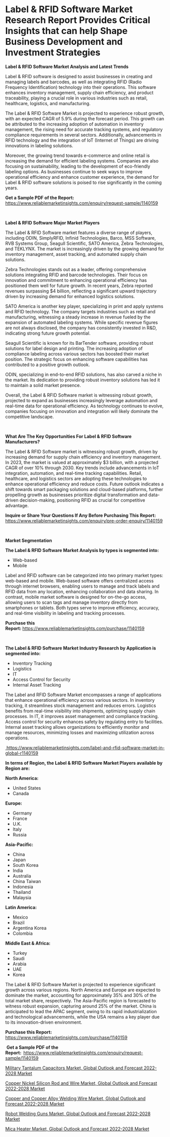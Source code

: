 <p><h1>Label & RFID Software Market Research Report Provides Critical Insights that can help Shape Business Development and Investment Strategies</h1></p><p><strong>Label & RFID Software Market Analysis and Latest Trends</strong></p>
<p><p>Label & RFID software is designed to assist businesses in creating and managing labels and barcodes, as well as integrating RFID (Radio Frequency Identification) technology into their operations. This software enhances inventory management, supply chain efficiency, and product traceability, playing a crucial role in various industries such as retail, healthcare, logistics, and manufacturing.</p><p>The Label & RFID Software Market is projected to experience robust growth, with an expected CAGR of 5.9% during the forecast period. This growth can be attributed to the increasing adoption of automation in inventory management, the rising need for accurate tracking systems, and regulatory compliance requirements in several sectors. Additionally, advancements in RFID technology and the integration of IoT (Internet of Things) are driving innovations in labeling solutions.</p><p>Moreover, the growing trend towards e-commerce and online retail is increasing the demand for efficient labeling systems. Companies are also focusing on sustainability, leading to the development of eco-friendly labeling options. As businesses continue to seek ways to improve operational efficiency and enhance customer experience, the demand for Label & RFID software solutions is poised to rise significantly in the coming years.</p></p>
<p><strong>Get a Sample PDF of the Report:&nbsp;</strong> <a href="https://www.reliablemarketinsights.com/enquiry/request-sample/1140159?utm_campaign=1288&utm_medium=2&utm_source=Github&utm_content=ia&utm_term=14102024&utm_id=label-rfid-software">https://www.reliablemarketinsights.com/enquiry/request-sample/1140159</a></p>
<p>&nbsp;</p>
<p><strong>Label & RFID Software Major Market Players</strong></p>
<p><p>The Label & RFID Software market features a diverse range of players, including ODIN, SimplyRFID, Infinid Technologies, Barco, MSS Software, RVB Systems Group, Seagull Scientific, SATO America, Zebra Technologies, and TEKLYNX. The market is increasingly driven by the growing demand for inventory management, asset tracking, and automated supply chain solutions.</p><p>Zebra Technologies stands out as a leader, offering comprehensive solutions integrating RFID and barcode technologies. Their focus on innovation and commitment to enhancing operational efficiency has positioned them well for future growth. In recent years, Zebra reported revenues surpassing $4 billion, reflecting a significant upward trajectory driven by increasing demand for enhanced logistics solutions.</p><p>SATO America is another key player, specializing in print and apply systems and RFID technology. The company targets industries such as retail and manufacturing, witnessing a steady increase in revenue fueled by the expansion of automated labeling systems. While specific revenue figures are not always disclosed, the company has consistently invested in R&D, indicating strong future growth potential.</p><p>Seagull Scientific is known for its BarTender software, providing robust solutions for label design and printing. The increasing adoption of compliance labeling across various sectors has boosted their market position. The strategic focus on enhancing software capabilities has contributed to a positive growth outlook.</p><p>ODIN, specializing in end-to-end RFID solutions, has also carved a niche in the market. Its dedication to providing robust inventory solutions has led it to maintain a solid market presence.</p><p>Overall, the Label & RFID Software market is witnessing robust growth, projected to expand as businesses increasingly leverage automation and real-time data for operational efficiency. As technology continues to evolve, companies focusing on innovation and integration will likely dominate the competitive landscape.</p></p>
<p>&nbsp;</p>
<p><strong>What Are The Key Opportunities For Label & RFID Software Manufacturers?</strong></p>
<p><p>The Label & RFID Software market is witnessing robust growth, driven by increasing demand for supply chain efficiency and inventory management. In 2023, the market is valued at approximately $3 billion, with a projected CAGR of over 10% through 2030. Key trends include advancements in IoT integration, automation, and real-time tracking capabilities. Retail, healthcare, and logistics sectors are adopting these technologies to enhance operational efficiency and reduce costs. Future outlook indicates a shift towards smart packaging solutions and cloud-based platforms, further propelling growth as businesses prioritize digital transformation and data-driven decision-making, positioning RFID as crucial for competitive advantage.</p></p>
<p><strong>Inquire or Share Your Questions If Any Before Purchasing This Report:</strong> <a href="https://www.reliablemarketinsights.com/enquiry/pre-order-enquiry/1140159?utm_campaign=1288&utm_medium=2&utm_source=Github&utm_content=ia&utm_term=14102024&utm_id=label-rfid-software">https://www.reliablemarketinsights.com/enquiry/pre-order-enquiry/1140159</a></p>
<p>&nbsp;</p>
<p><strong>Market Segmentation</strong></p>
<p><strong>The Label & RFID Software Market Analysis by types is segmented into:</strong></p>
<p><ul><li>Web-based</li><li>Mobile</li></ul></p>
<p><p>Label and RFID software can be categorized into two primary market types: web-based and mobile. Web-based software offers centralized access through internet browsers, enabling users to manage and track labels and RFID data from any location, enhancing collaboration and data sharing. In contrast, mobile market software is designed for on-the-go access, allowing users to scan tags and manage inventory directly from smartphones or tablets. Both types serve to improve efficiency, accuracy, and real-time visibility in labeling and tracking processes.</p></p>
<p><strong>Purchase this Report:&nbsp;</strong><a href="https://www.reliablemarketinsights.com/purchase/1140159?utm_campaign=1288&utm_medium=2&utm_source=Github&utm_content=ia&utm_term=14102024&utm_id=label-rfid-software">https://www.reliablemarketinsights.com/purchase/1140159</a></p>
<p>&nbsp;</p>
<p><strong>The Label & RFID Software Market Industry Research by Application is segmented into:</strong></p>
<p><ul><li>Inventory Tracking</li><li>Logistics</li><li>IT</li><li>Access Control for Security</li><li>Internal Asset Tracking</li></ul></p>
<p><p>The Label and RFID Software Market encompasses a range of applications that enhance operational efficiency across various sectors. In inventory tracking, it streamlines stock management and reduces errors. Logistics benefits from real-time visibility into shipments, optimizing supply chain processes. In IT, it improves asset management and compliance tracking. Access control for security enhances safety by regulating entry to facilities. Internal asset tracking allows organizations to efficiently monitor and manage resources, minimizing losses and maximizing utilization across operations.</p></p>
<p><a href="https://www.reliablemarketinsights.com/label-and-rfid-software-market-in-global-r1140159?utm_campaign=1288&utm_medium=2&utm_source=Github&utm_content=ia&utm_term=14102024&utm_id=label-rfid-software">&nbsp;https://www.reliablemarketinsights.com/label-and-rfid-software-market-in-global-r1140159</a></p>
<p><strong>In terms of Region, the Label & RFID Software Market Players available by Region are:</strong></p>
<p>
    <p> <strong> North America: </strong>
        <ul>
            <li>United States</li>
            <li>Canada</li>
        </ul>
        </p> 
    <p> <strong> Europe: </strong>
        <ul>
            <li>Germany</li>
            <li>France</li>
            <li>U.K.</li>
            <li>Italy</li>
            <li>Russia</li>
        </ul>
        </p> 
    <p> <strong> Asia-Pacific: </strong>
        <ul>
            <li>China</li>
            <li>Japan</li>
            <li>South Korea</li>
            <li>India</li>
            <li>Australia</li>
            <li>China Taiwan</li>
            <li>Indonesia</li>
            <li>Thailand</li>
            <li>Malaysia</li>
        </ul>
        </p> 
    <p> <strong> Latin America: </strong>
        <ul>
            <li>Mexico</li>
            <li>Brazil</li>
            <li>Argentina Korea</li>
            <li>Colombia</li>
        </ul>
        </p> 
    <p> <strong> Middle East & Africa: </strong>
        <ul>
            <li>Turkey</li>
            <li>Saudi</li>
            <li>Arabia</li>
            <li>UAE</li>
            <li>Korea</li>
        </ul>
    </p>
    </p>
<p><p>The Label & RFID Software Market is projected to experience significant growth across various regions. North America and Europe are expected to dominate the market, accounting for approximately 35% and 30% of the total market share, respectively. The Asia-Pacific region is forecasted to witness robust expansion, capturing around 25% of the market. China is anticipated to lead the APAC segment, owing to its rapid industrialization and technological advancements, while the USA remains a key player due to its innovation-driven environment.</p></p>
<p><strong>Purchase this Report: </strong><a href="https://www.reliablemarketinsights.com/purchase/1140159?utm_campaign=1288&utm_medium=2&utm_source=Github&utm_content=ia&utm_term=14102024&utm_id=label-rfid-software">https://www.reliablemarketinsights.com/purchase/1140159</a></p>
<p>&nbsp;<strong>Get a Sample PDF of the Report:&nbsp;&nbsp;</strong><a href="https://www.reliablemarketinsights.com/enquiry/request-sample/1140159?utm_campaign=1288&utm_medium=2&utm_source=Github&utm_content=ia&utm_term=14102024&utm_id=label-rfid-software">https://www.reliablemarketinsights.com/enquiry/request-sample/1140159</a></p>
<p><strong></strong></p>
<p><p><a href="https://www.linkedin.com/pulse/insights-military-tantalum-capacitors-market-global-outlook-2ithf?utm_campaign=1288&utm_medium=2&utm_source=Github&utm_content=ia&utm_term=14102024&utm_id=label-rfid-software">Military Tantalum Capacitors Market, Global Outlook and Forecast 2022-2028 Market</a></p><p><a href="https://www.linkedin.com/pulse/analyzing-copper-nickel-silicon-rod-wire-market-global-outlook-bknif?utm_campaign=1288&utm_medium=2&utm_source=Github&utm_content=ia&utm_term=14102024&utm_id=label-rfid-software">Copper Nickel Silicon Rod and Wire Market, Global Outlook and Forecast 2022-2028 Market</a></p><p><a href="https://www.linkedin.com/pulse/navigating-global-copper-alloy-welding-wire-market-outlook-forecast-abdzf?utm_campaign=1288&utm_medium=2&utm_source=Github&utm_content=ia&utm_term=14102024&utm_id=label-rfid-software">Copper and Copper Alloy Welding Wire Market, Global Outlook and Forecast 2022-2028 Market</a></p><p><a href="https://www.linkedin.com/pulse/robot-welding-guns-market-global-outlook-forecast-2022-2028-share-woowf?utm_campaign=1288&utm_medium=2&utm_source=Github&utm_content=ia&utm_term=14102024&utm_id=label-rfid-software">Robot Welding Guns Market, Global Outlook and Forecast 2022-2028 Market</a></p><p><a href="https://www.linkedin.com/pulse/mica-heater-market-global-outlook-forecast-2022-2028-drivers-challenges-hzzdf?trk=public_post_embed_feed-article-content&utm_campaign=1288&utm_medium=2&utm_source=Github&utm_content=ia&utm_term=14102024&utm_id=label-rfid-software">Mica Heater Market, Global Outlook and Forecast 2022-2028 Market</a></p></p>